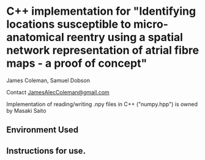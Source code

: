 C++ implementation for "Identifying locations susceptible to micro-anatomical reentry using a spatial network representation of atrial fibre maps - a proof of concept"
==============================================

James Coleman, Samuel Dobson

Contact JamesAlecColeman@gmail.com

Implementation of reading/writing .npy files in C++ ("numpy.hpp") is owned by Masaki Saito

Environment Used
--------


Instructions for use.
---------------------

    
